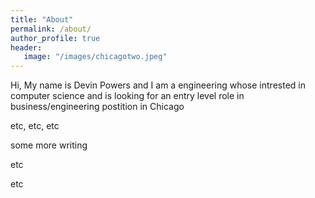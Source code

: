```yaml
---
title: "About"
permalink: /about/
author_profile: true
header:
   image: "/images/chicagotwo.jpeg"
---
```


Hi, My name is Devin Powers and I am a engineering whose intrested in computer science and is looking for an entry level role in business/engineering postition in Chicago


etc, etc, etc




some more writing 


etc

etc
